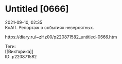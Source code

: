 Untitled [0666]
================

   
 2021-09-10, 02:35   
  КоАП. Репортаж о событиях невероятных.   
    
 <https://diary.ru/~zHz00/p220871582_untitled-0666.htm>   
   
 Теги:   
 [[Викторика]]   
 ID: p220871582